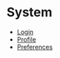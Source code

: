 # System

- [Login](/guide/system/login/index.md)
- [Profile](/guide/system/profile/index.md)
- [Preferences](/guide/system/preferences/index.md)
